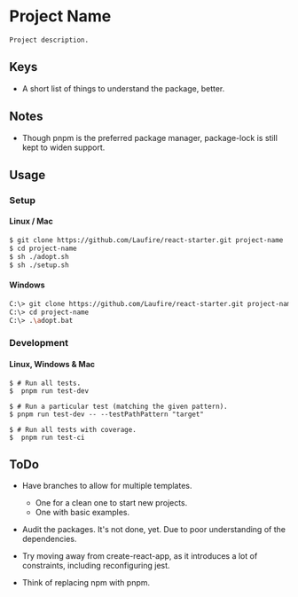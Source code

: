 # Project Name

	Project description.

## Keys

* A short list of things to understand the package, better.

## Notes

* Though pnpm is the preferred package manager, package-lock is still kept to widen support.

## Usage
### Setup
#### Linux / Mac
```sh
$ git clone https://github.com/Laufire/react-starter.git project-name
$ cd project-name
$ sh ./adopt.sh
$ sh ./setup.sh
```

#### Windows
```sh
C:\> git clone https://github.com/Laufire/react-starter.git project-name
C:\> cd project-name
C:\> .\adopt.bat
```

### Development
#### Linux, Windows & Mac
```
$ # Run all tests.
$  pnpm run test-dev

$ # Run a particular test (matching the given pattern).
$ pnpm run test-dev -- --testPathPattern "target"

$ # Run all tests with coverage.
$  pnpm run test-ci
```

## ToDo

* Have branches to allow for multiple templates.
	* One for a clean one to start new projects.
	* One with basic examples.

* Audit the packages. It's not done, yet. Due to poor understanding of the dependencies.

* Try moving away from create-react-app, as it introduces a lot of constraints, including reconfiguring jest.

* Think of replacing npm with pnpm.
